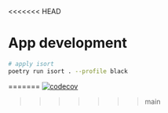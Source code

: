 <<<<<<< HEAD

# App development

```bash
# apply isort
poetry run isort . --profile black

```
=======
[![codecov](https://codecov.io/gh/searchs/taskman/graph/badge.svg?token=MI1RH9CS1P)](https://codecov.io/gh/searchs/taskman)
>>>>>>> main
